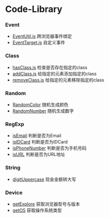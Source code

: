 # Code-Library

### Event
* [EventUtil.js](./js/Event/EventUtil) 跨浏览器事件绑定
* [EventTarget.js](./js/Event/EventTarget) 自定义事件

### Class
* [hasClass.js](./js/Class/hasClass) 检查是否存在指定的class
* [addClass.js](./js/Class/addClass) 给指定的元素添加指定的class
* [removeClass.js](./js/Class/removeClass) 给指定的元素移除指定的class

### Random
* [RandomColor](./js/Random/RandomColor) 随机生成颜色
* [RandomNumber](./js/Random/RandomNumber) 随机生成数字

### RegExp
* [isEmail](./js/RegExp/isEmail) 判断是否为Email
* [isIDCard](./js/RegExp/isIDCard) 判断是否为IDCard
* [isPhoneNumber](./js/RegExp/isPhoneNumber) 判断是否为手机号码
* [isURL](./js/RegExp/isURL) 判断是否为URL地址

### String
* [digitUppercase](./js/String/digitUppercase) 现金金额转大写

### Device
* [getExplore](./js/Device/getExplore) 获取浏览器型号与版本
* [getOS](./js/Device/getOS) 获取操作系统类型
